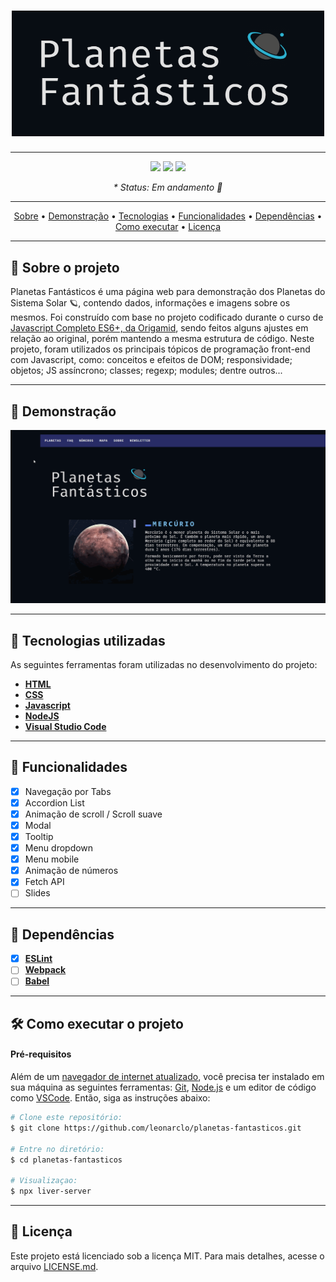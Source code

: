 <h1 align="center">
  <img src="./assets/.github/planetas-fantasticos-logo.png" width="500" alt="Planetas Fantásticos Logo">
</h1>

---

<p align="center">
  <img src="https://img.shields.io/github/repo-size/leonarclo/planetas-fantasticos">
  <img src="https://img.shields.io/github/last-commit/leonarclo/planetas-fantasticos">
  <img src="https://img.shields.io/github/license/leonarclo/planetas-fantasticos">
</p>

_<p align="center">* Status: Em andamento 🚧 </p>_

---

<p align="center">
 <a href="#sobre-o-projeto">Sobre</a> •
 <a href="#demonstração">Demonstração</a> • 
 <a href="#tecnologias-utilizadas">Tecnologias</a> • 
 <a href="#funcionalidades">Funcionalidades</a> • 
  <a href="#dependências">Dependências</a> • 
 <a href="#como-executar-o-projeto">Como executar</a> • 
 <a href="#licença">Licença</a> 
</p>

---

## 📑 Sobre o projeto
Planetas Fantásticos é uma página web para demonstração dos Planetas do Sistema Solar :ringed_planet:, contendo  dados, informações e imagens sobre os mesmos. Foi construído com base no projeto codificado durante o curso de [Javascript Completo ES6+, da Origamid](https://www.origamid.com/curso/javascript-completo-es6/), sendo feitos alguns ajustes em relação ao original, porém mantendo a mesma estrutura de código.
Neste projeto, foram utilizados os principais tópicos de programação front-end com Javascript, como: conceitos e efeitos de DOM; responsividade; objetos; JS assíncrono; classes; regexp; modules; dentre outros...

---

## 🎨 Demonstração

<div align="center">
  <img src="./assets/.github/planetas-fantasticos-demo-gif.gif" alt="Demonstração do layout">
</div>

---

## 🚀 Tecnologias utilizadas
As seguintes ferramentas foram utilizadas no desenvolvimento do projeto:
- [**HTML**](https://html.com/)
- [**CSS**](https://www.w3.org/Style/CSS/)
- [**Javascript**](javascript.com)
- [**NodeJS**](https://nodejs.org/en/)
- [**Visual Studio Code**](https://code.visualstudio.com/)

---

## 📌 Funcionalidades
- [x] Navegação por Tabs
- [x] Accordion List
- [x] Animação de scroll / Scroll suave
- [x] Modal
- [x] Tooltip
- [x] Menu dropdown
- [x] Menu mobile
- [x] Animação de números
- [x] Fetch API
- [ ] Slides

---

## 🧲 Dependências
- [x] **[ESLint](https://eslint.org/)**
- [ ] **[Webpack](https://webpack.js.org/)**
- [ ] **[Babel](https://babeljs.io/)**

---

## 🛠️ Como executar o projeto

#### Pré-requisitos

Além de um <u>navegador de internet atualizado</u>, você precisa ter instalado em sua máquina as seguintes ferramentas: [Git](https://git-scm.com), [Node.js](https://nodejs.org/en/) e um editor de código como [VSCode](https://code.visualstudio.com/). Então, siga as instruções abaixo:
``` bash
# Clone este repositório:
$ git clone https://github.com/leonarclo/planetas-fantasticos.git

# Entre no diretório:
$ cd planetas-fantasticos

# Visualizaçao:
$ npx liver-server

```
---

## 📝 Licença
Este projeto está licenciado sob a licença MIT. Para mais detalhes, acesse o arquivo [LICENSE.md](https://github.com/leonarclo/planetas-fantasticos/blob/main/LICENSE).

